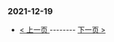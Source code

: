 ### 2021-12-19 
 

- [ < 上一页 ](https://github.com/able8/weibo-hot-record/blob/master/2021-12-18.md) -------- [ 下一页 > ](https://github.com/able8/weibo-hot-record/blob/master/2021-12-20.md)